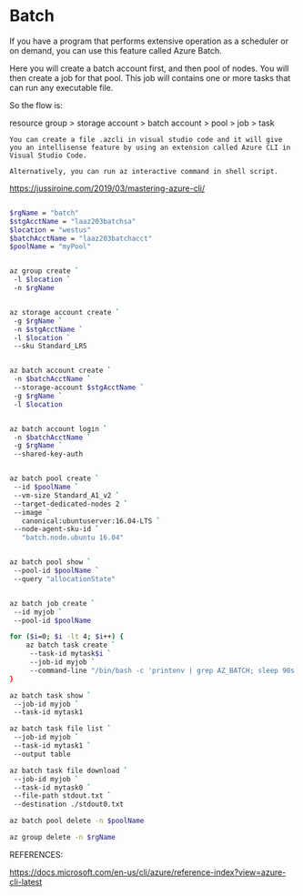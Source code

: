 # Batch

If you have a program that performs extensive operation as a scheduler or on demand, you can use this feature called Azure Batch.

Here you will create a batch account first, and then pool of nodes. You will then create a job for that pool. This job will contains one or more tasks that can run any executable file.

So the flow is:

resource group > storage account > batch account > pool > job > task

`You can create a file .azcli in visual studio code and it will give you an intellisense feature by using an extension called Azure CLI in Visual Studio Code.`

`Alternatively, you can run az interactive command in shell script.`

<https://jussiroine.com/2019/03/mastering-azure-cli/>

``` sh

$rgName = "batch"
$stgAcctName = "laaz203batchsa"
$location = "westus"
$batchAcctName = "laaz203batchacct"
$poolName = "myPool"
```

``` sh

az group create `
 -l $location `
 -n $rgName
```

``` sh

az storage account create `
 -g $rgName `
 -n $stgAcctName `
 -l $location `
 --sku Standard_LRS
```

``` sh

az batch account create `
 -n $batchAcctName `
 --storage-account $stgAcctName `
 -g $rgName `
 -l $location
```

``` sh

az batch account login `
 -n $batchAcctName `
 -g $rgName `
 --shared-key-auth
```

``` sh

az batch pool create `
 --id $poolName `
 --vm-size Standard_A1_v2 `
 --target-dedicated-nodes 2 `
 --image `
   canonical:ubuntuserver:16.04-LTS `
 --node-agent-sku-id `
   "batch.node.ubuntu 16.04"
```

``` sh

az batch pool show `
 --pool-id $poolName `
 --query "allocationState"
```

```sh

az batch job create `
 --id myjob `
 --pool-id $poolName

```

``` sh
for ($i=0; $i -lt 4; $i++) {
    az batch task create `
     --task-id mytask$i `
     --job-id myjob `
     --command-line "/bin/bash -c 'printenv | grep AZ_BATCH; sleep 90s'"
}
```

``` sh
az batch task show `
 --job-id myjob `
 --task-id mytask1
```

``` sh
az batch task file list `
 --job-id myjob `
 --task-id mytask1 `
 --output table
```

``` sh
az batch task file download `
 --job-id myjob `
 --task-id mytask0 `
 --file-path stdout.txt `
 --destination ./stdout0.txt
```

``` sh
az batch pool delete -n $poolName
```

``` sh
az group delete -n $rgName
```

REFERENCES:

<https://docs.microsoft.com/en-us/cli/azure/reference-index?view=azure-cli-latest>